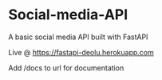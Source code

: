 # Social-media-API
A basic social media API built with FastAPI

Live @ https://fastapi-deolu.herokuapp.com

Add /docs to url for documentation
